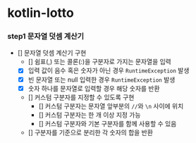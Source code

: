 # kotlin-lotto

### step1 문자열 덧셈 계산기

+ [] 문자열 덧셈 계산기 구현
    + [] 쉼표(,) 또는 콜론(:)을 구분자로 가지는 문자열을 입력
    + [x] 입력 값이 음수 혹은 숫자가 아닌 경우 `RuntimeException` 발생
    + [x] 빈 문자열 또는 null 입력한 경우 `RuntimeException` 발생
    + [x] 숫자 하나를 문자열로 입력할 경우 해당 숫자를 반환
    + [] 커스텀 구분자를 지정할 수 있도록 구현
        + [] 커스텀 구분자는 문자열 앞부분의 `//`와 `\n` 사이에 위치
        + [] 커스텀 구분자는 한 개 이상 지정 가능
        + [] 커스텀 구분자와 기본 구분자를 함께 사용할 수 있음
    + [] 구분자를 기준으로 분리한 각 숫자의 합을 반환